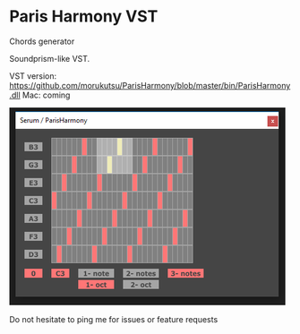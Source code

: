 # Paris Harmony VST
Chords generator

Soundprism-like VST.

VST version: https://github.com/morukutsu/ParisHarmony/blob/master/bin/ParisHarmony.dll
Mac: coming

![screenshot](https://github.com/morukutsu/ParisHarmony/raw/master/doc/pah1.png)

Do not hesitate to ping me for issues or feature requests
